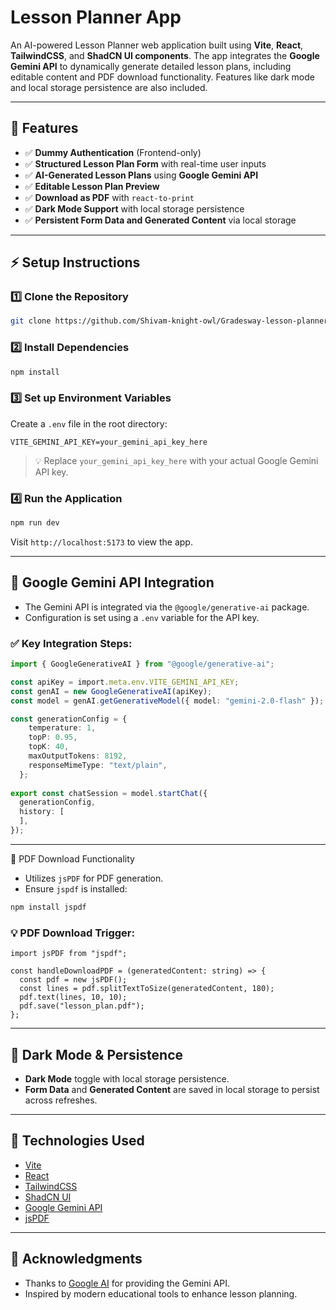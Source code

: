 # Lesson Planner App

An AI-powered Lesson Planner web application built using **Vite**, **React**, **TailwindCSS**, and **ShadCN UI components**. The app integrates the **Google Gemini API** to dynamically generate detailed lesson plans, including editable content and PDF download functionality. Features like dark mode and local storage persistence are also included.

---

## 🚀 Features

- ✅ **Dummy Authentication** (Frontend-only)
- ✅ **Structured Lesson Plan Form** with real-time user inputs
- ✅ **AI-Generated Lesson Plans** using **Google Gemini API**
- ✅ **Editable Lesson Plan Preview**
- ✅ **Download as PDF** with `react-to-print`
- ✅ **Dark Mode Support** with local storage persistence
- ✅ **Persistent Form Data and Generated Content** via local storage

---
## ⚡ Setup Instructions

### 1️⃣ Clone the Repository

```bash
git clone https://github.com/Shivam-knight-owl/Gradesway-lesson-planner-asssignment.git
```

### 2️⃣ Install Dependencies

```bash
npm install
```

### 3️⃣ Set up Environment Variables

Create a `.env` file in the root directory:

```env
VITE_GEMINI_API_KEY=your_gemini_api_key_here
```

> 💡 Replace `your_gemini_api_key_here` with your actual Google Gemini API key.

### 4️⃣ Run the Application

```bash
npm run dev
```

Visit `http://localhost:5173` to view the app.

---

## 🔗 Google Gemini API Integration

- The Gemini API is integrated via the `@google/generative-ai` package.
- Configuration is set using a `.env` variable for the API key.

### ✅ **Key Integration Steps:**

```ts
import { GoogleGenerativeAI } from "@google/generative-ai";

const apiKey = import.meta.env.VITE_GEMINI_API_KEY;
const genAI = new GoogleGenerativeAI(apiKey);
const model = genAI.getGenerativeModel({ model: "gemini-2.0-flash" });

const generationConfig = {
    temperature: 1,
    topP: 0.95,
    topK: 40,
    maxOutputTokens: 8192,
    responseMimeType: "text/plain",
  };
  
export const chatSession = model.startChat({
  generationConfig,
  history: [
  ],
});
```

---

📄 PDF Download Functionality

- Utilizes `jsPDF` for PDF generation.
- Ensure `jspdf` is installed:

```bash
npm install jspdf
```

### 💡 **PDF Download Trigger:**

```tsx
import jsPDF from "jspdf";

const handleDownloadPDF = (generatedContent: string) => {
  const pdf = new jsPDF();
  const lines = pdf.splitTextToSize(generatedContent, 180);
  pdf.text(lines, 10, 10);
  pdf.save("lesson_plan.pdf");
};
```

---

## 🌙 Dark Mode & Persistence

- **Dark Mode** toggle with local storage persistence.
- **Form Data** and **Generated Content** are saved in local storage to persist across refreshes.

---

## 💎 Technologies Used

- [Vite](https://vitejs.dev/)
- [React](https://reactjs.org/)
- [TailwindCSS](https://tailwindcss.com/)
- [ShadCN UI](https://ui.shadcn.com/)
- [Google Gemini API](https://ai.google.dev/)
- [jsPDF](https://github.com/parallax/jsPDF)

---

## 🎉 Acknowledgments

- Thanks to [Google AI](https://ai.google.dev/) for providing the Gemini API.
- Inspired by modern educational tools to enhance lesson planning.
